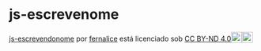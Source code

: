 # js-escrevenome

<p xmlns:cc="http://creativecommons.org/ns#" xmlns:dct="http://purl.org/dc/terms/"><a property="dct:title" rel="cc:attributionURL" href="https://fernalice.github.io/js-escrevenome/">js-escrevendonome</a> por <a rel="cc:attributionURL dct:creator" property="cc:attributionName" href="https://github.com/fernalice/js-escrevenome">fernalice</a> está licenciado sob <a href="https://creativecommons.org/licenses/by-nd/4.0/?ref=chooser-v1" target="_blank" rel="licença noopener noreferrer" style="display:inline-block;" >CC BY-ND 4.0<img style="altura:22px!importante; margem-esquerda: 3px; vertical-align:text-bottom;" src="https://mirrors.creativecommons.org/presskit/icons/cc.svg?ref=chooser-v1" alt=""><img style="height:22px!important; margem-esquerda: 3px; vertical-align:text-bottom;" src="https://mirrors.creativecommons.org/presskit/icons/by.svg?ref=chooser-v1" alt=""><img style="height:22px!important; margem-esquerda: 3px; vertical-align:text-bottom;" src="https://mirrors.creativecommons.org/presskit/icons/nd.svg?ref=chooser-v1" alt=""></a></p>
